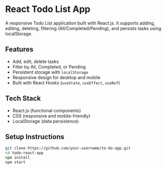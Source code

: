 # React Todo List App

A responsive Todo List application built with React.js. It supports adding, editing, deleting, filtering (All/Completed/Pending), and persists tasks using localStorage.

## Features

- Add, edit, delete tasks
- Filter by All, Completed, or Pending
- Persistent storage with `localStorage`
- Responsive design for desktop and mobile
- Built with React Hooks (`useState`, `useEffect`, `useRef`)

## Tech Stack

- React.js (functional components)
- CSS (responsive and mobile-friendly)
- LocalStorage (data persistence)

## Setup Instructions

```bash
git clone https://github.com/your-username/to-do-app.git
cd todo-react-app
npm install
npm start
